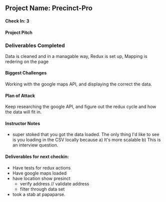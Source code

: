 ## Project Name: Precinct-Pro

#### Check In: 3

#### Project Pitch

### Deliverables Completed
Data is cleaned and in a managable way,
Redux is set up,
Mapping is redering on the page



#### Biggest Challenges
Working with the google maps API, and displaying the correct the data.

#### Plan of Attack
Keep researching the google API, and figure out the redux cycle and how the data will fit in.


#### Instructor Notes

- super stoked that you got the data loaded. The only thing I'd like to see is you loading in the CSV locally because 
  a) It's more scalable 
  b) This is an interview question.
  

#### Deliverables for next checkin:

- Have tests for redux actions 
- Have google maps loaded 
- have location show presinct
  - verify address // validate address 
  - filter through data set 
- took a stab at papaparse. 

